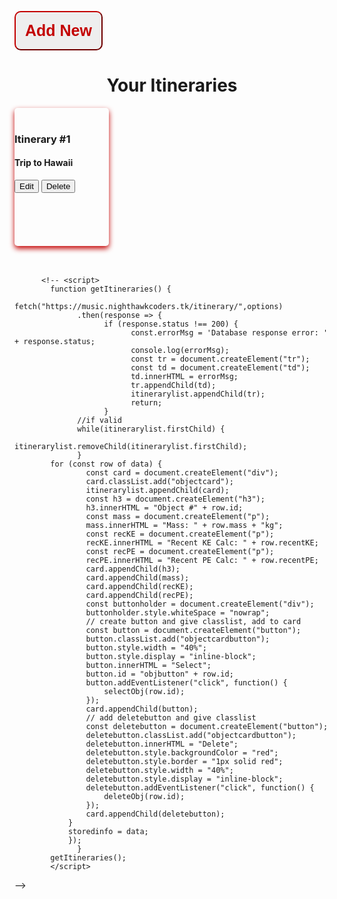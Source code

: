 <style>
    .new {
        top:5%;
        background-color:#eeeeee;
        color: #c30000;
        border-color: #c30000;
        font-size: 25px;
        font-weight: 700;
        border-radius:10px; 
        padding:15px;
        min-height:30px; 
        min-width: 120px;
    }
    .new:hover {
        cursor: pointer;
        background-color: #c30000;
        color: #fff;
        transition: 0.5s;
    }
    .card {
  box-shadow: 0 4px 8px 0 #c30000;
  transition: 0.3s;
  border-radius: 5px; /* 5px rounded corners */
  width:30%
}
</style>

<button onclick="window.location.href='/team10/new';" class="new">Add New</button>

<center>
<h1 id="itinerarylist">Your Itineraries</h1>
</center>
<div class="card">
<br>
  <h3>Itinerary #1</h3>
  <div class="container">
    <h4><b>Trip to Hawaii</b></h4>
    <button>Edit</button>
    <button>Delete</button>
    <br><br><br><br><br><br>
  </div>
</div>

<br>
<br>

          <!-- <script>
            function getItineraries() {
                  fetch("https://music.nighthawkcoders.tk/itinerary/",options)
                  .then(response => { 
                        if (response.status !== 200) {
                              const.errorMsg = 'Database response error: ' + response.status;
                              console.log(errorMsg);
                              const tr = document.createElement("tr");
                              const td = document.createElement("td");
                              td.innerHTML = errorMsg;
                              tr.appendChild(td);
                              itinerarylist.appendChild(tr);
                              return;
                        }
                  //if valid
                  while(itinerarylist.firstChild) {
                        itinerarylist.removeChild(itinerarylist.firstChild);
                  }
            for (const row of data) {
                    const card = document.createElement("div");
                    card.classList.add("objectcard");
                    itinerarylist.appendChild(card);
                    const h3 = document.createElement("h3");
                    h3.innerHTML = "Object #" + row.id;
                    const mass = document.createElement("p");
                    mass.innerHTML = "Mass: " + row.mass + "kg";
                    const recKE = document.createElement("p");
                    recKE.innerHTML = "Recent KE Calc: " + row.recentKE;
                    const recPE = document.createElement("p");
                    recPE.innerHTML = "Recent PE Calc: " + row.recentPE;
                    card.appendChild(h3);
                    card.appendChild(mass);
                    card.appendChild(recKE);
                    card.appendChild(recPE); 
                    const buttonholder = document.createElement("div");
                    buttonholder.style.whiteSpace = "nowrap";
                    // create button and give classlist, add to card
                    const button = document.createElement("button");
                    button.classList.add("objectcardbutton");
                    button.style.width = "40%";
                    button.style.display = "inline-block";
                    button.innerHTML = "Select";
                    button.id = "objbutton" + row.id;
                    button.addEventListener("click", function() {
                        selectObj(row.id);
                    });
                    card.appendChild(button);
                    // add deletebutton and give classlist
                    const deletebutton = document.createElement("button");
                    deletebutton.classList.add("objectcardbutton");
                    deletebutton.innerHTML = "Delete";
                    deletebutton.style.backgroundColor = "red";
                    deletebutton.style.border = "1px solid red";
                    deletebutton.style.width = "40%";
                    deletebutton.style.display = "inline-block";
                    deletebutton.addEventListener("click", function() {
                        deleteObj(row.id);
                    });
                    card.appendChild(deletebutton);
                }
                storedinfo = data; 
                });
                  }
            getItineraries();
            </script>
 -->
